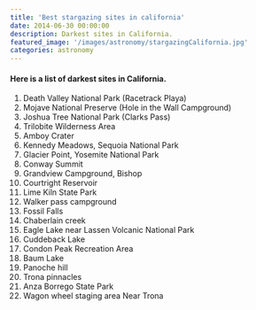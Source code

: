 ```yaml
---
title: 'Best stargazing sites in california'
date: 2014-06-30 00:00:00
description: Darkest sites in California.
featured_image: '/images/astronomy/stargazingCalifornia.jpg'
categories: astronomy
---
```

#### Here is a list of darkest sites in California.


  1.  Death Valley National Park (Racetrack Playa)
  2.  Mojave National Preserve (Hole in the Wall Campground)
  3.  Joshua Tree National Park (Clarks Pass)
  4.  Trilobite Wilderness Area
  5.  Amboy Crater
  6.  Kennedy Meadows, Sequoia National Park
  7.  Glacier Point, Yosemite National Park
  8.  Conway Summit
  9.  Grandview Campground, Bishop
  10. Courtright Reservoir
  11. Lime Kiln State Park
  12. Walker pass campground
  13. Fossil Falls
  14. Chaberlain creek
  15. Eagle Lake near Lassen Volcanic National Park
  16. Cuddeback Lake
  17. Condon Peak Recreation Area
  18. Baum Lake
  19. Panoche hill
  20. Trona pinnacles
  21. Anza Borrego State Park
  22. Wagon wheel staging area Near Trona



